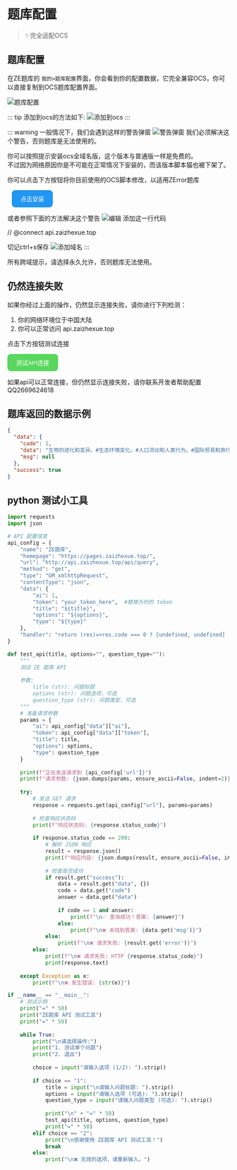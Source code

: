 # 题库配置
> ✨完全适配OCS


## 题库配置
在ZE题库的 `我的>题库配置`界面，你会看到你的配置数据，它完全兼容OCS，你可以直接复制到OCS题库配置界面。

![题库配置](/images/question_bank_settings.png)

::: tip 添加到ocs的方法如下:
![添加到ocs](/images/添加配置.gif)
:::

::: warning 一般情况下，我们会遇到这样的警告弹窗
![警告弹窗](/images/warning.png)
我们必须解决这个警告，否则题库是无法使用的。

你可以按照提示安装ocs全域名版，这个版本与普通版一样是免费的。  
不过因为网络原因你是不可能在正常情况下安装的，而该版本脚本猫也被下架了。

你可以点击下方按钮将你目前使用的OCS脚本修改，以适用ZError题库

<ClientOnly>
    <button class="test-api-button" style="margin-left: 10px; background-color: #2196F3;" onclick="window.open('https://ocs.csid.cc/OCS%E7%BD%91%E8%AF%BE%E5%8A%A9%E6%89%8B.user.js','_blank')">
      点击安装
    </button>
</ClientOnly>

或者参照下面的方法解决这个警告
![编辑](/images/编辑.gif)
添加这一行代码

// @connect                 api.zaizhexue.top

切记ctrl+s保存
![添加域名](/images/add_domain.png)
:::

所有跨域提示，请选择永久允许，否则题库无法使用。

## 仍然连接失败
如果你经过上面的操作，仍然显示连接失败，请你进行下列检测：
1. 你的网络环境位于中国大陆
2. 你可以正常访问 api.zaizhexue.top

点击下方按钮测试连接


<ClientOnly>
  <div class="api-test">
    <button class="test-api-button" onclick="testApiConnection()">
      测试API连接
    </button>
    <p class="test-result" id="testResult"></p>
  </div>
</ClientOnly>

如果api可以正常连接，但仍然显示连接失败，请你联系开发者帮助配置QQ2669624618
<style>
.test-api-button {
  padding: 10px 20px;
  background-color:rgb(90, 215, 94);
  color: white;
  border: none;
  border-radius: 8px;
  cursor: pointer;
}
.test-result {
  margin-top: 10px;
}
</style>

<script>
export default {
  mounted() {
    window.testApiConnection = function() {
      const result = document.getElementById('testResult');
      result.textContent = '测试中...';
      result.style.color = '#666666';
      
      fetch('https://api.zaizhexue.top/', {
        method: 'GET',
        mode: 'cors'
      })
      .then(response => {
        if (response.ok) {
          result.innerHTML = '✅ API 连接正常！';
          result.style.color = '#4CAF50';
        } else {
          throw new Error('API 响应异常');
        }
      })
      .catch(error => {
        result.innerHTML = '❌ API 连接失败，请联系开发者QQ2669624618';
        result.style.color = '#f44336';
      });
    }
  }
}
</script>

## 题库返回的数据示例

```json
{
  "data": {
    "code": 1,
    "data": "生物的进化和变异。#生态环境变化。#人口流动和人类行为。#国际贸易和旅行的发展。#不良医疗行为。#落后的公共卫生体制。",
    "msg": null
  },
  "success": true
}
```



## python 测试小工具

```python
import requests
import json

# API 配置信息
api_config = {
    "name": "ZE题库",
    "homepage": "https://pages.zaizhexue.top/",
    "url": "http://api.zaizhexue.top/api/query",
    "method": "get",
    "type": "GM_xmlhttpRequest",
    "contentType": "json",
    "data": {
        "ai": 1,
        "token": "your_token_here",  #替换为你的 token
        "title": "${title}",
        "options": "${options}",
        "type": "${type}"
    },
    "handler": "return (res)=>res.code === 0 ? [undefined, undefined] : [undefined,res.data.data]"
}

def test_api(title, options="", question_type=""):
    """
    测试 ZE 题库 API
    
    参数:
        title (str): 问题标题
        options (str): 问题选项，可选
        question_type (str): 问题类型，可选
    """
    # 准备请求参数
    params = {
        "ai": api_config["data"]["ai"],
        "token": api_config["data"]["token"],
        "title": title,
        "options": options,
        "type": question_type
    }
    
    print(f"正在发送请求到 {api_config['url']}")
    print(f"请求参数: {json.dumps(params, ensure_ascii=False, indent=2)}")
    
    try:
        # 发送 GET 请求
        response = requests.get(api_config["url"], params=params)
        
        # 检查响应状态码
        print(f"响应状态码: {response.status_code}")
        
        if response.status_code == 200:
            # 解析 JSON 响应
            result = response.json()
            print(f"响应内容: {json.dumps(result, ensure_ascii=False, indent=2)}")
            
            # 检查是否成功
            if result.get("success"):
                data = result.get("data", {})
                code = data.get("code")
                answer = data.get("data")
                
                if code == 1 and answer:
                    print(f"\n✅ 查询成功！答案: {answer}")
                else:
                    print(f"\n❌ 未找到答案: {data.get('msg')}")
            else:
                print(f"\n❌ 请求失败: {result.get('error')}")
        else:
            print(f"\n❌ 请求失败: HTTP {response.status_code}")
            print(response.text)
            
    except Exception as e:
        print(f"\n❌ 发生错误: {str(e)}")

if __name__ == "__main__":
    # 测试示例
    print("=" * 50)
    print("ZE题库 API 测试工具")
    print("=" * 50)
    
    while True:
        print("\n请选择操作:")
        print("1. 测试单个问题")
        print("2. 退出")
        
        choice = input("请输入选项 (1/2): ").strip()
        
        if choice == "1":
            title = input("\n请输入问题标题: ").strip()
            options = input("请输入选项 (可选): ").strip()
            question_type = input("请输入问题类型 (可选): ").strip()
            
            print("\n" + "=" * 50)
            test_api(title, options, question_type)
            print("=" * 50)
        elif choice == "2":
            print("\n感谢使用 ZE题库 API 测试工具！")
            break
        else:
            print("\n❌ 无效的选项，请重新输入。")
```